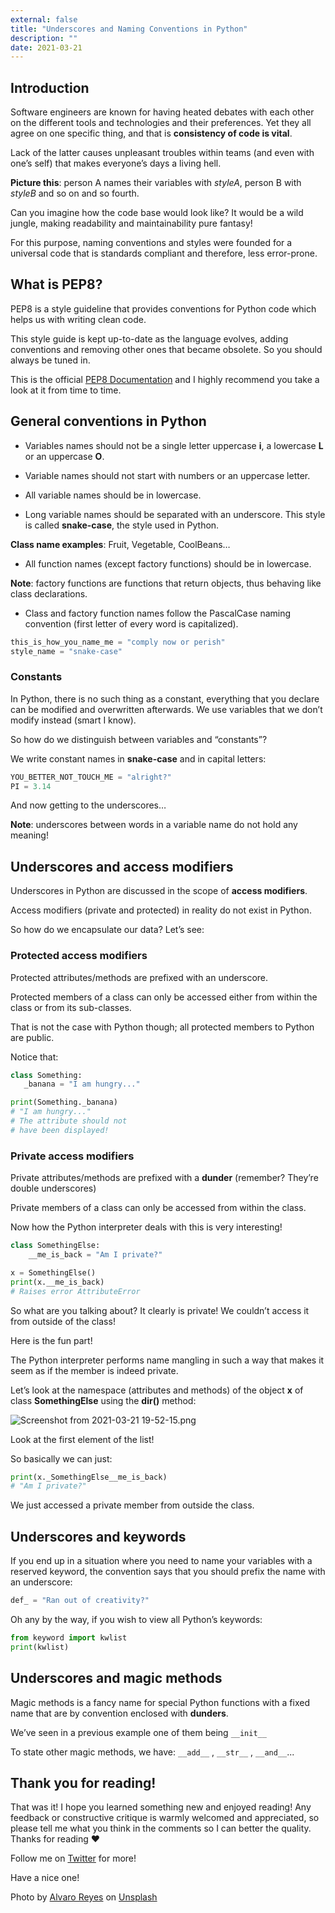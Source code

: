```yaml
---
external: false
title: "Underscores and Naming Conventions in Python"
description: ""
date: 2021-03-21
---
```


## Introduction

Software engineers are known for having heated debates with each other on the different tools and technologies and their preferences. Yet they all agree on one specific thing, and that is **consistency of code is vital**.

Lack of the latter causes unpleasant troubles within teams (and even with one’s self) that makes everyone’s days a living hell.

**Picture this**: person A names their variables with *styleA*, person B with *styleB* and so on and so fourth.

Can you imagine how the code base would look like? It would be a wild jungle, making readability and maintainability pure fantasy!

For this purpose, naming conventions and styles were founded for a universal code that is standards compliant and therefore, less error-prone.

## What is PEP8?

PEP8 is a style guideline that provides conventions for Python code which helps us with writing clean code.

This style guide is kept up-to-date as the language evolves, adding conventions and removing other ones that became obsolete. So you should always be tuned in.

This is the official [PEP8 Documentation](https://www.python.org/dev/peps/pep-0008/) and I highly recommend you take a look at it from time to time.


## General conventions in Python

- Variables names should not be a single letter uppercase **i**, a lowercase **L** or an uppercase **O**.

- Variable names should not start with numbers or an uppercase letter.

- All variable names should be in lowercase.

- Long variable names should be separated with an underscore. This style is called **snake-case**, the style used in Python.

**Class name examples**: Fruit, Vegetable, CoolBeans…

- All function names (except factory functions) should be in lowercase.

**Note**: factory functions are functions that return objects, thus behaving like class declarations.

- Class and factory function names follow the PascalCase naming convention (first letter of every word is capitalized).

```python
this_is_how_you_name_me = "comply now or perish"
style_name = "snake-case"
```

### Constants

In Python, there is no such thing as a constant, everything that you declare can be modified and overwritten afterwards. We use variables that we don’t modify instead (smart I know).

So how do we distinguish between variables and “constants”?

We write constant names in **snake-case** and in capital letters:

```python
YOU_BETTER_NOT_TOUCH_ME = "alright?"
PI = 3.14
```

And now getting to the underscores…

**Note**: underscores between words in a variable name do not hold any meaning!

## Underscores and access modifiers

Underscores in Python are discussed in the scope of **access modifiers**.

Access modifiers (private and protected) in reality do not exist in Python.

So how do we encapsulate our data? Let’s see:

### Protected access modifiers

Protected attributes/methods are prefixed with an underscore.

Protected members of a class can only be accessed either from within the class or from its sub-classes.

That is not the case with Python though; all protected members to Python are public.

Notice that:

```python
class Something:
   _banana = "I am hungry..."

print(Something._banana)
# "I am hungry..."
# The attribute should not
# have been displayed!
```

### Private access modifiers

Private attributes/methods are prefixed with a **dunder** (remember? They’re double underscores)

Private members of a class can only be accessed from within the class.

Now how the Python interpreter deals with this is very interesting!

```python
class SomethingElse:
    __me_is_back = "Am I private?"

x = SomethingElse()
print(x.__me_is_back)
# Raises error AttributeError
```

So what are you talking about? It clearly is private! We couldn’t access it from outside of the class!

Here is the fun part!

The Python interpreter performs name mangling in such a way that makes it seem as if the member is indeed private.

Let’s look at the namespace (attributes and methods) of the object **x** of class **SomethingElse** using the **dir()** method:


![Screenshot from 2021-03-21 19-52-15.png](https://cdn.hashnode.com/res/hashnode/image/upload/v1616364854286/gUHT-n-pEm.png)

Look at the first element of the list!

So basically we can just:

```python
print(x._SomethingElse__me_is_back)
# "Am I private?"
```

We just accessed a private member from outside the class.

## Underscores and keywords

If you end up in a situation where you need to name your variables with a reserved keyword, the convention says that you should prefix the name with an underscore:

```python
def_ = "Ran out of creativity?"
```

Oh any by the way, if you wish to view all Python’s keywords:

```python
from keyword import kwlist
print(kwlist)
```


## Underscores and magic methods

Magic methods is a fancy name for special Python functions with a fixed name that are by convention enclosed with **dunders**.

We’ve seen in a previous example one of them being `__init__`

To state other magic methods, we have: `__add__` , `__str__` , `__and__`...

## Thank you for reading!

That was it! I hope you learned something new and enjoyed reading!
Any feedback or constructive critique is warmly welcomed and appreciated, so please tell me what you think in the comments so I can better the quality. Thanks for reading ❤️

Follow me on [Twitter](https://twitter.com/yamanidev) for more!

Have a nice one!

Photo by <a href="https://unsplash.com/@alvarordesign?utm_source=unsplash&utm_medium=referral&utm_content=creditCopyText">Alvaro Reyes</a> on <a href="/s/photos/programming?utm_source=unsplash&utm_medium=referral&utm_content=creditCopyText">Unsplash</a>